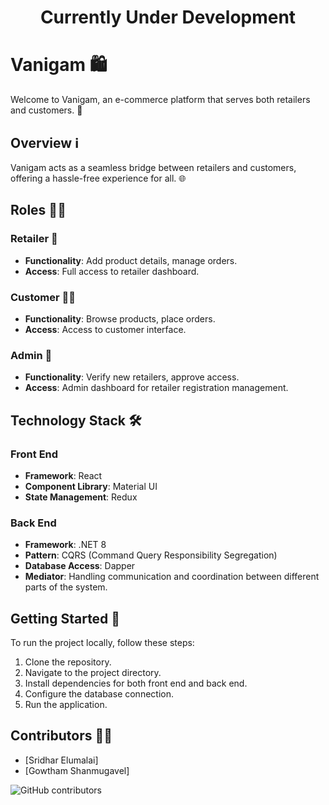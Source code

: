 <center>

# Currently Under Development

</center>


# Vanigam 🛍️

Welcome to Vanigam, an e-commerce platform that serves both retailers and customers. 🌟

## Overview ℹ️

Vanigam acts as a seamless bridge between retailers and customers, offering a hassle-free experience for all. 🌐

## Roles 🧑‍💼

### Retailer 🛒
- **Functionality**: Add product details, manage orders.
- **Access**: Full access to retailer dashboard.

### Customer 🙋‍♂️
- **Functionality**: Browse products, place orders.
- **Access**: Access to customer interface.

### Admin 👑
- **Functionality**: Verify new retailers, approve access.
- **Access**: Admin dashboard for retailer registration management.

## Technology Stack 🛠️

### Front End
- **Framework**: React
- **Component Library**: Material UI
- **State Management**: Redux

### Back End
- **Framework**: .NET 8
- **Pattern**: CQRS (Command Query Responsibility Segregation)
- **Database Access**: Dapper
- **Mediator**: Handling communication and coordination between different parts of the system.

## Getting Started 🚀

To run the project locally, follow these steps:

1. Clone the repository.
2. Navigate to the project directory.
3. Install dependencies for both front end and back end.
4. Configure the database connection.
5. Run the application.

## Contributors 👩‍💻

- [Sridhar Elumalai]
- [Gowtham Shanmugavel]

![GitHub contributors](https://img.shields.io/github/contributors/Sridhare29/EcommerceManagement)

